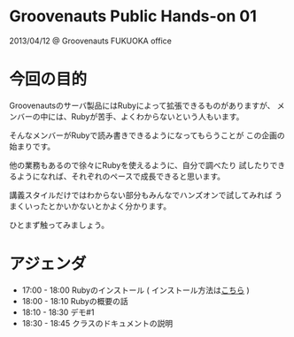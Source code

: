 Groovenauts Public Hands-on 01
==============================

2013/04/12 @ Groovenauts FUKUOKA office

# 今回の目的

Groovenautsのサーバ製品にはRubyによって拡張できるものがありますが、
メンバーの中には、Rubyが苦手、よくわからないという人もいます。

そんなメンバーがRubyで読み書きできるようになってもらうことが
この企画の始まりです。

他の業務もあるので徐々にRubyを使えるように、自分で調べたり
試したりできるようになれば、それぞれのペースで成長できると思います。

講義スタイルだけではわからない部分もみんなでハンズオンで試してみれば
うまくいったとかいかないとかよく分かります。

ひとまず触ってみましょう。


# アジェンダ

* 17:00 - 18:00 Rubyのインストール ( インストール方法は[こちら](https://github.com/groovenauts/public-hands-on/blob/master/install/README.md) )
* 18:00 - 18:10 Rubyの概要の話
* 18:10 - 18:30 デモ#1
* 18:30 - 18:45 クラスのドキュメントの説明
